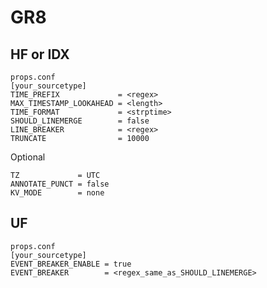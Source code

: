# GR8

## HF or IDX

```dosini
props.conf
[your_sourcetype]
TIME_PREFIX             = <regex>
MAX_TIMESTAMP_LOOKAHEAD = <length>
TIME_FORMAT             = <strptime>
SHOULD_LINEMERGE        = false
LINE_BREAKER            = <regex>
TRUNCATE                = 10000
```

Optional

```dosini
TZ             = UTC
ANNOTATE_PUNCT = false
KV_MODE        = none
```

## UF

```dosini
props.conf
[your_sourcetype]
EVENT_BREAKER_ENABLE = true
EVENT_BREAKER        = <regex_same_as_SHOULD_LINEMERGE>
```
